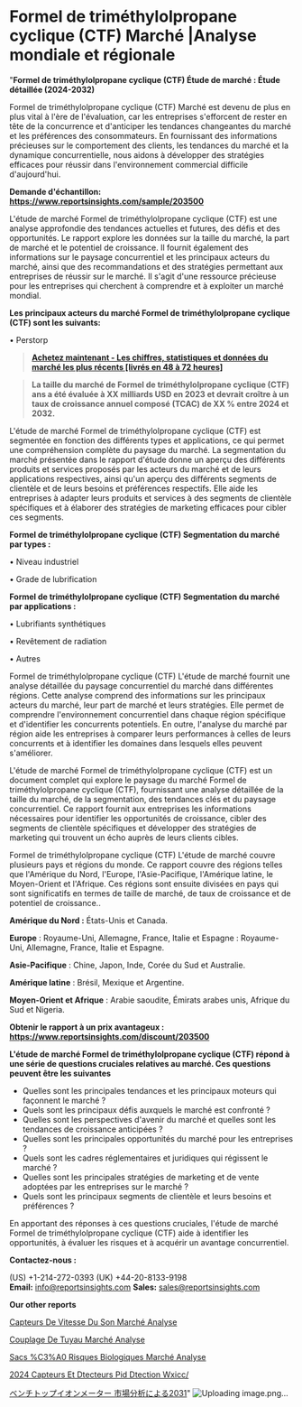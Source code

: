 # Formel de triméthylolpropane cyclique (CTF) Marché |Analyse mondiale et régionale

"<strong>Formel de triméthylolpropane cyclique (CTF) Étude de marché : Étude détaillée (2024-2032)</strong>

Formel de triméthylolpropane cyclique (CTF) Marché est devenu de plus en plus vital à l'ère de l'évaluation, car les entreprises s'efforcent de rester en tête de la concurrence et d'anticiper les tendances changeantes du marché et les préférences des consommateurs. En fournissant des informations précieuses sur le comportement des clients, les tendances du marché et la dynamique concurrentielle, nous aidons à développer des stratégies efficaces pour réussir dans l'environnement commercial difficile d'aujourd'hui.

<strong>Demande d'échantillon: <a href=https://www.reportsinsights.com/sample/203500>https://www.reportsinsights.com/sample/203500</a></strong>

L'étude de marché Formel de triméthylolpropane cyclique (CTF) est une analyse approfondie des tendances actuelles et futures, des défis et des opportunités. Le rapport explore les données sur la taille du marché, la part de marché et le potentiel de croissance. Il fournit également des informations sur le paysage concurrentiel et les principaux acteurs du marché, ainsi que des recommandations et des stratégies permettant aux entreprises de réussir sur le marché. Il s'agit d'une ressource précieuse pour les entreprises qui cherchent à comprendre et à exploiter un marché mondial.

<strong>Les principaux acteurs du marché Formel de triméthylolpropane cyclique (CTF) sont les suivants:</strong>

• Perstorp
<blockquote><a href=https://www.reportsinsights.com/buynow/203500><span style=text-decoration: underline;><strong>Achetez maintenant - Les chiffres, statistiques et données du marché les plus récents [livrés en 48 à 72 heures]</strong></span></a></blockquote>
<blockquote><span style=text-decoration: underline;><strong>La taille du marché de Formel de triméthylolpropane cyclique (CTF) ans a été évaluée à XX milliards USD en 2023 et devrait croître à un taux de croissance annuel composé (TCAC) de XX % entre 2024 et 2032.</strong></span></blockquote>
L'étude de marché Formel de triméthylolpropane cyclique (CTF) est segmentée en fonction des différents types et applications, ce qui permet une compréhension complète du paysage du marché. La segmentation du marché présentée dans le rapport d'étude donne un aperçu des différents produits et services proposés par les acteurs du marché et de leurs applications respectives, ainsi qu'un aperçu des différents segments de clientèle et de leurs besoins et préférences respectifs. Elle aide les entreprises à adapter leurs produits et services à des segments de clientèle spécifiques et à élaborer des stratégies de marketing efficaces pour cibler ces segments.

<strong>Formel de triméthylolpropane cyclique (CTF) Segmentation du marché par types :</strong>

• Niveau industriel

• Grade de lubrification

<strong>Formel de triméthylolpropane cyclique (CTF) Segmentation du marché par applications :</strong>

• Lubrifiants synthétiques

• Revêtement de radiation

• Autres

Formel de triméthylolpropane cyclique (CTF) L'étude de marché fournit une analyse détaillée du paysage concurrentiel du marché dans différentes régions. Cette analyse comprend des informations sur les principaux acteurs du marché, leur part de marché et leurs stratégies. Elle permet de comprendre l'environnement concurrentiel dans chaque région spécifique et d'identifier les concurrents potentiels. En outre, l'analyse du marché par région aide les entreprises à comparer leurs performances à celles de leurs concurrents et à identifier les domaines dans lesquels elles peuvent s'améliorer.

L'étude de marché Formel de triméthylolpropane cyclique (CTF) est un document complet qui explore le paysage du marché Formel de triméthylolpropane cyclique (CTF), fournissant une analyse détaillée de la taille du marché, de la segmentation, des tendances clés et du paysage concurrentiel. Ce rapport fournit aux entreprises les informations nécessaires pour identifier les opportunités de croissance, cibler des segments de clientèle spécifiques et développer des stratégies de marketing qui trouvent un écho auprès de leurs clients cibles.

Formel de triméthylolpropane cyclique (CTF) L'étude de marché couvre plusieurs pays et régions du monde. Ce rapport couvre des régions telles que l'Amérique du Nord, l'Europe, l'Asie-Pacifique, l'Amérique latine, le Moyen-Orient et l'Afrique. Ces régions sont ensuite divisées en pays qui sont significatifs en termes de taille de marché, de taux de croissance et de potentiel de croissance..

<strong>Amérique du Nord :</strong> États-Unis et Canada.

<strong>Europe</strong> : Royaume-Uni, Allemagne, France, Italie et Espagne : Royaume-Uni, Allemagne, France, Italie et Espagne.

<strong>Asie-Pacifique</strong> : Chine, Japon, Inde, Corée du Sud et Australie.

<strong>Amérique latine</strong> : Brésil, Mexique et Argentine.

<strong>Moyen-Orient et Afrique</strong> : Arabie saoudite, Émirats arabes unis, Afrique du Sud et Nigeria.

<strong>Obtenir le rapport à un prix avantageux : <a href=https://www.reportsinsights.com/discount/203500>https://www.reportsinsights.com/discount/203500</a></strong>

<strong>L'étude de marché Formel de triméthylolpropane cyclique (CTF) répond à une série de questions cruciales relatives au marché. Ces questions peuvent être les suivantes</strong>
<ul>
  <li>Quelles sont les principales tendances et les principaux moteurs qui façonnent le marché ?</li>
  <li>Quels sont les principaux défis auxquels le marché est confronté ?</li>
  <li>Quelles sont les perspectives d'avenir du marché et quelles sont les tendances de croissance anticipées ?</li>
  <li>Quelles sont les principales opportunités du marché pour les entreprises ?</li>
  <li>Quels sont les cadres réglementaires et juridiques qui régissent le marché ?</li>
  <li>Quelles sont les principales stratégies de marketing et de vente adoptées par les entreprises sur le marché ?</li>
  <li>Quels sont les principaux segments de clientèle et leurs besoins et préférences ?</li>
</ul>
En apportant des réponses à ces questions cruciales, l'étude de marché Formel de triméthylolpropane cyclique (CTF) aide à identifier les opportunités, à évaluer les risques et à acquérir un avantage concurrentiel.

<strong>Contactez-nous :</strong>

(US) +1-214-272-0393
(UK) +44-20-8133-9198
<strong>Email:</strong> <a>info@reportsinsights.com</a>
<strong>Sales:</strong> <a>sales@reportsinsights.com</a>

<strong>Our other reports</strong>

<a href=https://fr.linkedin.com/pulse/capteurs-de-vitesse-du-son-marché-perspectives-croissance/>Capteurs De Vitesse Du Son Marché Analyse</a>

<a href=https://www.linkedin.com/pulse/couplage-de-tuyau-march%C3%A9-analyse-historique-actuelle-etdwc/>Couplage De Tuyau Marché Analyse</a>

<a href=https://www.linkedin.com/pulse/sacs-%C3%A0-risques-biologiques-march%C3%A9-%C3%A9valuation-mhuwf/>Sacs %C3%A0 Risques Biologiques Marché Analyse</a>

<a href=https://www.linkedin.com/pulse/2024-capteurs-et-d%C3%A9tecteurs-pid-d%C3%A9tection-wxicc/>2024 Capteurs Et Dtecteurs Pid Dtection Wxicc/</a>

<a href=https://www.linkedin.com/pulse/ベンチトップイオンメーター-市場2023topベンダーによる新しい調査-community-market-research/>ベンチトップイオンメーター 市場分析による2031</a>"
![Uploading image.png…]()

